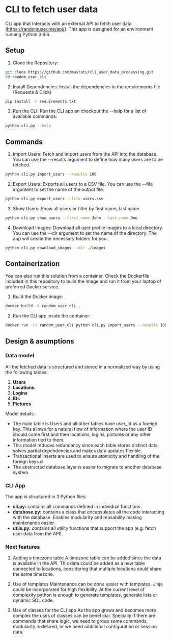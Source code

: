 # CLI to fetch user data
CLI app that interacts with an external API to fetch user data (https://randomuser.me/api/).
This app is designed for an environment running Python 3.9.6. 

## Setup

1. Clone the Repository:
```bash
git clone https://github.com/mastats/cli_user_data_processing.git
cd random_user_cli
```

2. Install Dependencies:
Install the dependencies in the requirements file (Requests & Click)
```bash 
pip install -r requirements.txt
```

3. Run the CLI:
Run the CLI app an checkout the --help for a list of available commands.
```bash
python cli.py --help
```
## Commands

1. Import Users:
Fetch and import users from the API into the database. You can use the --results argument to define how many users are to be fetched.
```bash
python cli.py import_users --results 100
```

2. Export Users:
Exports all users to a CSV file. You can use the --file argument to set the name of the output file.
```bash
python cli.py export_users --file users.csv
```

3. Show Users:
Show all users or filter by first name, last name.
```bash
python cli.py show_users --first_name John --last_name Doe
```

4. Download Images:
Download all user profile images to a local directory. You can use the --dir argument to set the name of the directory. The app will create the necessary folders for you. 
```bash
python cli.py download_images --dir ./images
```

## Containerization
You can also run this solution from a container. Check the Dockerfile included in this repository to build the image and run it from your laptop of preferred Docker service.

1. Build the Docker image:
```bash
docker build -t random_user_cli .
```

2. Run the CLI app inside the container:
```bash
docker run -it random_user_cli python cli.py import_users --results 100
```

## Design & asumptions
### Data model
All the fetched data is structured and stored in a normalized way by using the following tables:
1. **Users**
2. **Locations.**
3. **Logins**
4. **IDs**
5. **Pictures**

Model details:
* The main table is Users and all other tables have user_id as a foreign key. This allows for a natural flow of information where the user ID should come first and then locations, logins, pictures or any other information tied to them. 
* This model reduces redundancy since each table stores distinct data, solves partial dependencies and makes data updates flexible.
* Transactional inserts are used to ensure atomicity and handling of the foreign keys.d
* The abstracted database layer is easier to migrate to another database system.

### CLI App
The app is structured in 3 Python files:
* **cli.py:** contains all commands defined in individual functions.
* **database.py:** contains a class that encapsulates all the code interacting with the database. Enables modularity and reusability making maintenance easier.
* **utils.py:** contains all utility functions that support the app (e.g. fetch user data from the API).


### Next features
1. Adding a timezone table
A timezone table can be added since the data is available in the API. This data could be added as a new table connected to locations, considering that multiple locations could share the same timezone.

2. Use of templates
Maintenance can be done easier with templates, Jinja could be incorporated for high flexibility. At the current level of complexity python is enough to generate templates, generate lists or dynamic SQL code.

3. Use of classes for the CLI app
As the app grows and becomes more complex the uses of classes can be beneficial. Specially if there are commands that share logic, we need to group some commands, modularity is desired, or we need additional configuration or session data. 